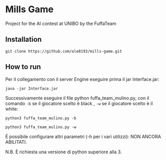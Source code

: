 # Mills Game
Project for the AI contest at UNIBO by the FuffaTeam

## Installation
`git clone https://github.com/ale8193/mills-game.git`

## How to run

Per il collegamento con il server Engine eseguire prima il jar Interface.jar:

`java -jar Interface.jar`

Successivamente eseguire il file python fuffa_team_mulino.py, con il comando `-b` se il giocatore scelto è black , `-w` 
se il giocatore scelto è il white:

`python3 fuffa_team_mulino.py -b`

`python3 fuffa_team_mulino.py -w`

È possibile configurare altri parametri (-h per i vari utilizzi): NON ANCORA ABILITATI.


N.B. È richiesta una versione di python superiore alla 3.
